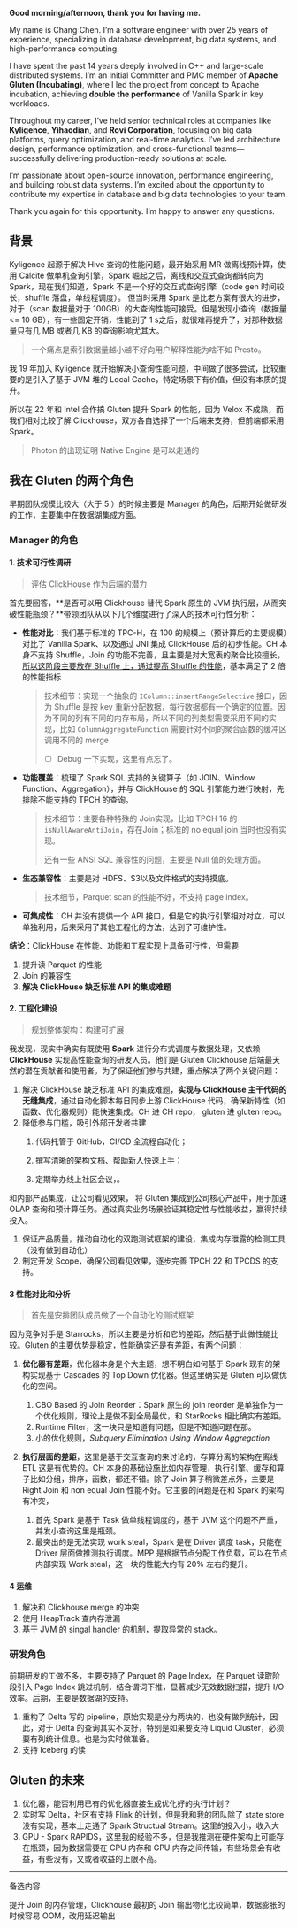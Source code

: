 **Good morning/afternoon, thank you for having me.**

My name is Chang Chen. I’m a software engineer with over 25 years of experience, specializing in database development, big data systems, and high-performance computing.

I have spent the past 14 years deeply involved in C++ and large-scale distributed systems. I’m an Initial Committer and PMC member of **Apache Gluten (Incubating)**, where I led the project from concept to Apache incubation, achieving **double the performance** of Vanilla Spark in key workloads.

Throughout my career, I’ve held senior technical roles at companies like **Kyligence**, **Yihaodian**, and **Rovi Corporation**, focusing on big data platforms, query optimization, and real-time analytics. I’ve led architecture design, performance optimization, and cross-functional teams—successfully delivering production-ready solutions at scale.

I’m passionate about open-source innovation, performance engineering, and building robust data systems. I’m excited about the opportunity to contribute my expertise in database and big data technologies to your team.

Thank you again for this opportunity. I’m happy to answer any questions.

## 背景

Kyligence 起源于解决 Hive 查询的性能问题，最开始采用 MR 做离线预计算，使用 Calcite 做单机查询引擎，Spark 崛起之后，离线和交互式查询都转向为 Spark，现在我们知道，Spark 不是一个好的交互式查询引擎（code gen 时间较长，shuffle 落盘，单线程调度）。 但当时采用 Spark 是比老方案有很大的进步，对于（scan 数据量对于 100GB）的大查询性能可接受。但是发现小查询（数据量 <= 10 GB），有一些固定开销，性能到了 1 s之后，就很难再提升了，对那种数据量只有几 MB 或者几 KB 的查询影响尤其大。

> 一个痛点是索引数据量越小越不好向用户解释性能为啥不如 Presto。

我 19 年加入 Kyligence 就开始解决小查询性能问题，中间做了很多尝试，比较重要的是引入了基于 JVM 堆的 Local Cache，特定场景下有价值，但没有本质的提升。

所以在 22 年和 Intel 合作搞 Gluten 提升 Spark 的性能，因为 Velox 不成熟，而我们相对比较了解 Clickhouse，双方各自选择了一个后端来支持，但前端都采用 Spark。

> Photon 的出现证明 Native Engine 是可以走通的


## 我在 Gluten 的两个角色

早期团队规模比较大（大于 5 ）的时候主要是  Manager 的角色，后期开始做研发的工作，主要集中在数据湖集成方面。

### Manager 的角色


#### 1. 技术可行性调研

> 评估 ClickHouse 作为后端的潜力

首先要回答，**是否可以用 Clickhouse 替代 Spark 原生的 JVM 执行层，从而突破性能瓶颈？**带领团队从以下几个维度进行了深入的技术可行性分析：

- **性能对比**：我们基于标准的 TPC-H，在 100 的规模上（预计算后的主要规模）对比了 Vanilla Spark、以及通过 JNI 集成 ClickHouse 后的初步性能。CH 本身不支持 Shuffle，Join 的功能不完善，且主要是对大宽表的聚合比较擅长，<u>所以这阶段主要放在 Shuffle 上，通过提高 Shuffle 的性能</u>，基本满足了 2 倍的性能指标

  > 技术细节：实现一个抽象的 `IColumn::insertRangeSelective` 接口，因为 Shuffle 是按 key 重新分配数据，每行数据都有一个确定的位置。因为不同的列有不同的内存布局，所以不同的列类型需要采用不同的实现，比如 `ColumnAggregateFunction` 需要针对不同的聚合函数的缓冲区调用不同的 merge
  >
  > - [ ] Debug 一下实现，这里有点忘了。

- **功能覆盖**：梳理了 Spark SQL 支持的关键算子（如 JOIN、Window Function、Aggregation），并与 ClickHouse 的 SQL 引擎能力进行映射，先排除不能支持的 TPCH 的查询。

  > 技术细节：主要各种特殊的 Join实现，比如 TPCH 16 的 `isNullAwareAntiJoin`，存在Join；标准的 no equal join 当时也没有实现。
  >
  > 还有一些 ANSI  SQL 兼容性的问题，主要是 Null 值的处理方面。

- **生态兼容性**：主要是对 HDFS、S3以及文件格式的支持摸底。

  > 技术细节，Parquet scan 的性能不好，不支持 page index。

- **可集成性**：CH 并没有提供一个 API 接口，但是它的执行引擎相对对立，可以单独利用，后来采用了其他工程化的方法，达到了可维护性。

**结论**：ClickHouse 在性能、功能和工程实现上具备可行性，但需要

1. 提升读 Parquet 的性能
2. Join 的兼容性
3. **解决 ClickHouse 缺乏标准 API 的集成难题**

#### 2. 工程化建设

> 规划整体架构：构建可扩展

我发现，现实中确实有既使用 **Spark** 进行分布式调度与数据处理，又依赖 **ClickHouse** 实现高性能查询的研发人员。他们是 Gluten Clickhouse 后端最天然的潜在贡献者和使用者。为了保证他们参与共建，重点解决了两个关键问题：

1. 解决 ClickHouse 缺乏标准 API 的集成难题，**实现与 ClickHouse 主干代码的无缝集成**，通过自动化脚本每日同步上游 ClickHouse 代码，确保新特性（如函数、优化器规则）能快速集成。CH 进 CH repo， gluten 进 gluten repo。
2. 降低参与门槛，吸引外部开发者共建
   1. 代码托管于 GitHub，CI/CD 全流程自动化；
   2. 撰写清晰的架构文档、帮助新人快速上手；

   3. 定期举办线上社区会议，。

和内部产品集成，让公司看见效果， 将 Gluten 集成到公司核心产品中，用于加速 OLAP 查询和预计算任务。通过真实业务场景验证其稳定性与性能收益，赢得持续投入。

1. 保证产品质量，推动自动化的双跑测试框架的建设，集成内存泄露的检测工具（没有做到自动化）
2. 制定开发 Scope，确保公司看见效果，逐步完善 TPCH 22 和 TPCDS 的支持。

#### 3 性能对比和分析

> 首先是安排团队成员做了一个自动化的测试框架

因为竞争对手是 Starrocks，所以主要是分析和它的差距，然后基于此做性能比较。Gluten 的主要优势是稳定，性能确实还是有差距，有两个问题：

1. **优化器有差距**，优化器本身是个大主题，想不明白如何基于 Spark 现有的架构实现基于 Cascades 的 Top Down 优化器。但这里确实是 Gluten 可以做优化的空间。

   1. CBO Based 的 Join Reorder：Spark 原生的 join reorder 是单独作为一个优化规则，理论上是做不到全局最优，和 StarRocks 相比确实有差距。
   2. Runtime Filter，这一块只是知道有问题，但是不知道问题在那。
   3. 小的优化规则，*Subquery Elimination Using Window Aggregation*

   

2. **执行层面的差距**，这里是基于交互查询的来讨论的，存算分离的架构在离线 ETL 这是有优势的。CH 本身的基础设施比如内存管理，执行引擎、缓存和算子比如分组，排序，函数，都还不错。除了 Join 算子稍微差点外，主要是 Right Join 和 non equal Join 性能不好。它主要的问题是在和 Spark 的架构有冲突，

   1. 首先 Spark 是基于 Task 做单线程调度的，基于 JVM 这个问题不严重，并发小查询这里是瓶颈。
   2. 最突出的是无法实现 work steal，Spark 是在 Driver 调度 task，只能在 Driver 层面做推测执行调度。MPP 是根据节点分配工作负载，可以在节点内部实现 Work steal，这一块的性能大约有 20% 左右的提升。


#### 4 运维

1. 解决和 Clickhouse merge 的冲突
2. 使用 HeapTrack 查内存泄漏
3. 基于 JVM 的 singal  handler 的机制，提取异常的 stack。

### 研发角色

前期研发的工做不多，主要支持了 Parquet 的 Page Index，在 Parquet 读取阶段引入 Page Index 跳过机制，结合谓词下推，显著减少无效数据扫描，提升 I/O 效率。后期，主要是数据湖的支持。

1. 重构了 Delta 写的 pipeline，原始实现是分为两块的，也没有做列统计，因此，对于 Delta 的查询其实不友好，特别是如果要支持 Liquid Cluster，必须要有列统计信息。也是为实时做准备。
2. 支持 Iceberg 的读

## Gluten 的未来

1. 优化器，能否利用已有的优化器直接生成优化好的执行计划？
2. 实时写 Delta，社区有支持 Flink 的计划，但是我和我的团队除了 state store 没有实现，基本上走通了 Spark Structual Stream。这里的投入小，收入大
3. GPU - Spark RAPIDS，这里我的经验不多，但是我推测在硬件架构上可能存在瓶颈，因为数据需要在 CPU 内存和 GPU 内存之间传输，有些场景会有收益，有些没有，又或者收益的上限不高。



---

备选内容

提升 Join 的内存管理，Clickhouse 最初的 Join 输出物化比较简单，数据膨胀的时候容易 OOM，改用延迟输出